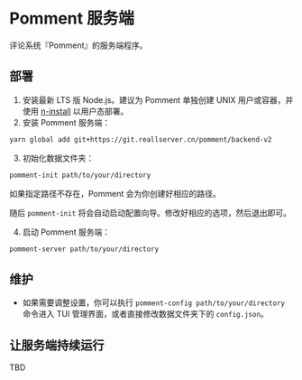 # Pomment 服务端

评论系统『Pomment』的服务端程序。

## 部署

1. 安装最新 LTS 版 Node.js。建议为 Pomment 单独创建 UNIX 用户或容器，并使用 [n-install](https://github.com/mklement0/n-install) 以用户态部署。
2. 安装 Pomment 服务端：

```bash
yarn global add git+https://git.reallserver.cn/pomment/backend-v2
```

3. 初始化数据文件夹：

```bash
pomment-init path/to/your/directory
```

如果指定路径不存在，Pomment 会为你创建好相应的路径。

随后 `pomment-init` 将会自动启动配置向导。修改好相应的选项，然后退出即可。

4. 启动 Pomment 服务端：

```bash
pomment-server path/to/your/directory
```

## 维护

* 如果需要调整设置，你可以执行 `pomment-config path/to/your/directory` 命令进入 TUI 管理界面，或者直接修改数据文件夹下的 `config.json`。

## 让服务端持续运行

TBD